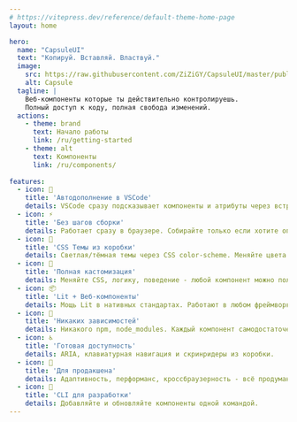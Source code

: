 ```yaml
---
# https://vitepress.dev/reference/default-theme-home-page
layout: home

hero:
  name: "CapsuleUI"
  text: "Копируй. Вставляй. Властвуй."
  image:
    src: https://raw.githubusercontent.com/ZiZiGY/CapsuleUI/master/public/capsule.gif
    alt: Capsule
  tagline: |
    Веб-компоненты которые ты действительно контролируешь. 
    Полный доступ к коду, полная свобода изменений.
  actions:
    - theme: brand
      text: Начало работы
      link: /ru/getting-started
    - theme: alt
      text: Компоненты
      link: /ru/components/
      
features:
  - icon: 🧩
    title: 'Автодополнение в VSCode'
    details: VSCode сразу подсказывает компоненты и атрибуты через встроенные HTML Data.
  - icon: ⚡
    title: 'Без шагов сборки'
    details: Работает сразу в браузере. Собирайте только если хотите оптимизировать.
  - icon: 🎨
    title: 'CSS Темы из коробки'
    details: Светлая/тёмная темы через CSS color-scheme. Меняйте цвета через CSS переменные.
  - icon: 🔧
    title: 'Полная кастомизация'
    details: Меняйте CSS, логику, поведение - любой компонент можно полностью переписать.
  - icon: 📦
    title: 'Lit + Веб-компоненты'
    details: Мощь Lit в нативных стандартах. Работают в любом фреймворке.
  - icon: 🚫
    title: 'Никаких зависимостей'
    details: Никакого npm, node_modules. Каждый компонент самодостаточен.
  - icon: ♿
    title: 'Готовая доступность'
    details: ARIA, клавиатурная навигация и скринридеры из коробки.
  - icon: 🎯
    title: 'Для продакшена'
    details: Адаптивность, перформанс, кроссбраузерность - всё продумано.
  - icon: 🚀
    title: 'CLI для разработки'
    details: Добавляйте и обновляйте компоненты одной командой.
---
```

